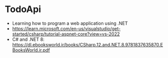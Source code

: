 # TodoApi
- Learning how to program a web application using .NET
- https://learn.microsoft.com/en-us/visualstudio/get-started/csharp/tutorial-aspnet-core?view=vs-2022
- C# and .NET 8: https://dl.ebooksworld.ir/books/CSharp.12.and.NET.8.9781837635870.EBooksWorld.ir.pdf